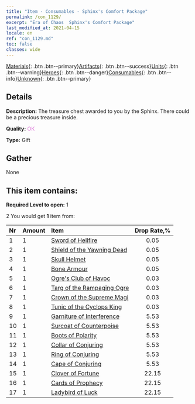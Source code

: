 ```yaml
---
title: "Item - Consumables - Sphinx's Comfort Package"
permalink: /con_1129/
excerpt: "Era of Chaos  Sphinx's Comfort Package"
last_modified_at: 2021-04-15
locale: en
ref: "con_1129.md"
toc: false
classes: wide
---
```

 [Materials](/Items/){: .btn .btn--primary}[Artifacts](/Items/Artifacts/){: .btn .btn--success}[Units](/Items/Units/){: .btn .btn--warning}[Heroes](/Items/Heroes/){: .btn .btn--danger}[Consumables](/Items/Consumables/){: .btn .btn--info}[Unknown](/Items/Unknown/){: .btn .btn--primary}

## Details
 **Description:** The treasure chest awarded to you by the Sphinx. There could be a precious treasure inside.

 **Quality:** <span style="color: #DA70D6">OK</span>

 **Type:** Gift

## Gather

  None

## This item contains:

 **Required Level to open:** 1

 2 You would get **1** item  from:

  | Nr | Amount |     Item    | Drop Rate,% |
  |:---|:-------|:------------|:---------:|
  | 1 | 1 | [Sword of Hellfire](/Items/art_121/) | 0.05 | 
  | 2 | 1 | [Shield of the Yawning Dead](/Items/art_122/) | 0.05 | 
  | 3 | 1 | [Skull Helmet](/Items/art_123/) | 0.05 | 
  | 4 | 1 | [Bone Armour](/Items/art_124/) | 0.05 | 
  | 5 | 1 | [Ogre's Club of Havoc](/Items/art_125/) | 0.03 | 
  | 6 | 1 | [Targ of the Rampaging Ogre](/Items/art_126/) | 0.03 | 
  | 7 | 1 | [Crown of the Supreme Magi](/Items/art_127/) | 0.03 | 
  | 8 | 1 | [Tunic of the Cyclops King](/Items/art_128/) | 0.03 | 
  | 9 | 1 | [Garniture of Interference](/Items/art_118/) | 5.53 | 
  | 10 | 1 | [Surcoat of Counterpoise](/Items/art_119/) | 5.53 | 
  | 11 | 1 | [Boots of Polarity](/Items/art_120/) | 5.53 | 
  | 12 | 1 | [Collar of Conjuring](/Items/art_115/) | 5.53 | 
  | 13 | 1 | [Ring of Conjuring](/Items/art_116/) | 5.53 | 
  | 14 | 1 | [Cape of Conjuring](/Items/art_117/) | 5.53 | 
  | 15 | 1 | [Clover of Fortune](/Items/art_109/) | 22.15 | 
  | 16 | 1 | [Cards of Prophecy](/Items/art_110/) | 22.15 | 
  | 17 | 1 | [Ladybird of Luck](/Items/art_111/) | 22.15 | 
